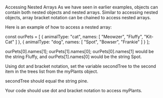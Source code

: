 Accessing Nested Arrays
As we have seen in earlier examples, objects can contain both nested objects and nested arrays. Similar to accessing nested objects, array bracket notation can be chained to access nested arrays.

Here is an example of how to access a nested array:

const ourPets = [
  {
    animalType: "cat",
    names: [
      "Meowzer",
      "Fluffy",
      "Kit-Cat"
    ]
  },
  {
    animalType: "dog",
    names: [
      "Spot",
      "Bowser",
      "Frankie"
    ]
  }
];

ourPets[0].names[1];
ourPets[1].names[0];
ourPets[0].names[1] would be the string Fluffy, and ourPets[1].names[0] would be the string Spot.

Using dot and bracket notation, set the variable secondTree to the second item in the trees list from the myPlants object.

secondTree should equal the string pine.

Your code should use dot and bracket notation to access myPlants.